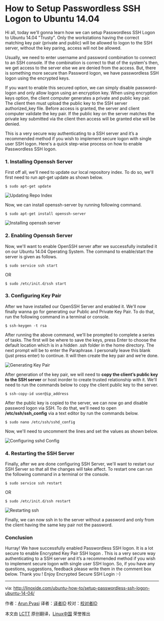 How to Setup Passwordless SSH Logon to Ubuntu 14.04
================================================================================
Hi all, today we'll gonna learn how we can setup Passwordless SSH Logon to Ubuntu 14.04 "Trusty". Only the workstations having the correct matching key pair (private and public) will be allowed to logon to the SSH server, without the key paring, access will not be allowed.

Usually, we need to enter username and password combination to connect to an SSH console. If the combination is correct to that of the system's then, we get access to the server else we are denied from the access. But, there is something more secure than Password logon, we have passwordless SSH logon using the encrypted keys.

If you want to enable this secured option, we can simply disable password-logon and only allow logon using an encryption key. When using encryption keys option, the client computer generates a private and public key pair. The client then must upload the public key to the SSH server authorized_key file. Before access is granted, the server and client computer validate the key pair. If the public key on the server matches the private key submitted via the client then access will be granted else will be denied.

This is a very secure way authenticating to a SSH server and it’s a recommended method if you wish to implement secure logon with single user SSH logon. Here's a quick step-wise process on how to enable Passwordless SSH logon.

### 1. Installing Openssh Server ###

First off all, we'll need to update our local repository index. To do so, we'll first need to run apt-get update as shown below.

    $ sudo apt-get update

![Updating Repo Index](http://blog.linoxide.com/wp-content/uploads/2015/02/updating-repo-list.png)

Now, we can install openssh-server by running following command.

    $ sudo apt-get install openssh-server

![Installing openssh server](http://blog.linoxide.com/wp-content/uploads/2015/02/installing-openssh-server.png)

### 2. Enabling Openssh Server ###

Now, we'll want to enable OpenSSH server after we successfully installed it on our Ubuntu 14.04 Operating System. The command to enable/start the server is given as follows.

    $ sudo service ssh start

OR

    $ sudo /etc/init.d/ssh start

### 3. Configuring Key Pair ###

After we have installed our OpenSSH Server and enabled it. We'll now finally wanna go for generating our Public and Private Key Pair. To do that, run the following command in a terminal or console.

    $ ssh-keygen -t rsa

After running the above command, we'll be prompted to complete a series of tasks. The first will be where to save the keys, press Enter to choose the default location which is in a hidden .ssh folder in the home directory. The next prompt will be to enter the Paraphrase. I personally leave this blank (just press enter) to continue. It will then create the key pair and we’re done.

![Generating Key Pair](http://blog.linoxide.com/wp-content/uploads/2015/02/generating-key-pair.png)

After generation of the key pair, we will need to **copy the client’s public key to the SSH server** or host inorder to create trusted relationship with it. We'll need to run the commands below to copy the client public key to the server.

    $ ssh-copy-id user@ip_address

After the public key is copied to the server, we can now go and disable password logon via SSH. To do that, we'll need to open **/etc/ssh/ssh_config** via a text editor by run the commands below.

    $ sudo nano /etc/ssh/sshd_config

Now, we'll need to uncomment the lines and set the values as shown below.

![Configuring sshd Config](http://blog.linoxide.com/wp-content/uploads/2015/02/configuring-sshd_config.png)

### 4. Restarting the SSH Server ###

Finally, after we are done configuring SSH Server, we'll want to restart our SSH Server so that all the changes will take affect. To restart one can run the following command in a terminal or the console.

    $ sudo service ssh restart

OR

    $ sudo /etc/init.d/ssh restart

![Restarting ssh](http://blog.linoxide.com/wp-content/uploads/2015/02/restarting-ssh.png)

Finally, we can now ssh in to the server without a password and only from the client having the same key pair not the password.

### Conclusion ###

Hurray! We have successfully enabled Passwordless SSH logon. It is a lot secure to enable Encrypted Key Pair SSH logon . This is a very secure way authenticating to a SSH server and it’s a recommended method if you wish to implement secure logon with single user SSH logon. So, if you have any questions, suggestions, feedback please write them in the comment box below. Thank you ! Enjoy Encrypted Secure SSH Login :-)

--------------------------------------------------------------------------------

via: http://linoxide.com/ubuntu-how-to/setup-passwordless-ssh-logon-ubuntu-14-04/

作者：[Arun Pyasi][a]
译者：[译者ID](https://github.com/译者ID)
校对：[校对者ID](https://github.com/校对者ID)

本文由 [LCTT](https://github.com/LCTT/TranslateProject) 原创翻译，[Linux中国](http://linux.cn/) 荣誉推出

[a]:http://linoxide.com/author/arunp/